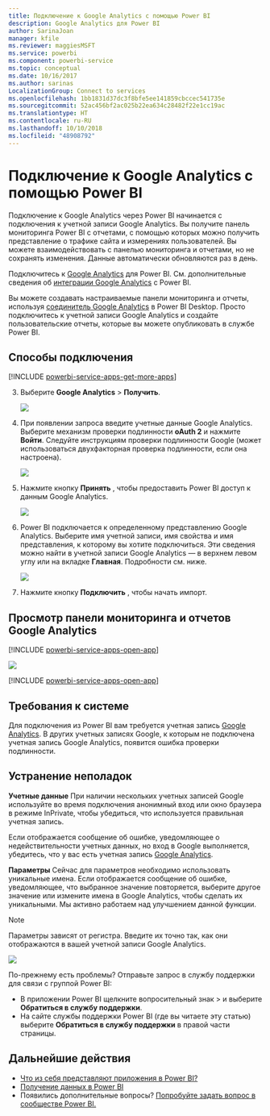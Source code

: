```yaml
---
title: Подключение к Google Analytics с помощью Power BI
description: Google Analytics для Power BI
author: SarinaJoan
manager: kfile
ms.reviewer: maggiesMSFT
ms.service: powerbi
ms.component: powerbi-service
ms.topic: conceptual
ms.date: 10/16/2017
ms.author: sarinas
LocalizationGroup: Connect to services
ms.openlocfilehash: 1bb1831d37dc3f8bfe5ee141859cbccec541735e
ms.sourcegitcommit: 52ac456bf2ac025b22ea634c28482f22e1cc19ac
ms.translationtype: HT
ms.contentlocale: ru-RU
ms.lasthandoff: 10/10/2018
ms.locfileid: "48908792"
---
```

# <a name="connect-to-google-analytics-with-power-bi"></a>Подключение к Google Analytics с помощью Power BI
Подключение к Google Analytics через Power BI начинается с подключения к учетной записи Google Analytics. Вы получите панель мониторинга Power BI с отчетами, с помощью которых можно получить представление о трафике сайта и измерениях пользователей. Вы можете взаимодействовать с панелью мониторинга и отчетами, но не сохранять изменения. Данные автоматически обновляются раз в день.

Подключитесь к [Google Analytics](https://app.powerbi.com/getdata/services/google-analytics) для Power BI. См. дополнительные сведения об [интеграции Google Analytics](https://powerbi.microsoft.com/integrations/google-analytics) с Power BI.

Вы можете создавать настраиваемые панели мониторинга и отчеты, используя [соединитель Google Analytics](service-google-analytics-connector.md) в Power BI Desktop. Просто подключитесь к учетной записи Google Analytics и создайте пользовательские отчеты, которые вы можете опубликовать в службе Power BI.

## <a name="how-to-connect"></a>Способы подключения
[!INCLUDE [powerbi-service-apps-get-more-apps](./includes/powerbi-service-apps-get-more-apps.md)]

3. Выберите **Google Analytics** \> **Получить**.
   
   ![](media/service-connect-to-google-analytics/ga.png)
4. При появлении запроса введите учетные данные Google Analytics. Выберите механизм проверки подлинности **oAuth 2** и нажмите **Войти**. Следуйте инструкциям проверки подлинности Google (может использоваться двухфакторная проверка подлинности, если она настроена).
   
   ![](media/service-connect-to-google-analytics/creds.png)
5. Нажмите кнопку **Принять** , чтобы предоставить Power BI доступ к данным Google Analytics.
   
   ![](media/service-connect-to-google-analytics/googleanalytics.png)
6. Power BI подключается к определенному представлению Google Analytics. Выберите имя учетной записи, имя свойства и имя представления, к которому вы хотите подключиться. Эти сведения можно найти в учетной записи Google Analytics — в верхнем левом углу или на вкладке **Главная**. Подробности см. ниже. 
   
   ![](media/service-connect-to-google-analytics/params2.png)
5. Нажмите кнопку **Подключить** , чтобы начать импорт. 

## <a name="view-the-google-analytics-dashboard-and-reports"></a>Просмотр панели мониторинга и отчетов Google Analytics
[!INCLUDE [powerbi-service-apps-open-app](./includes/powerbi-service-apps-open-app.md)]

   ![](media/service-connect-to-google-analytics/googleanalytics2.png)

[!INCLUDE [powerbi-service-apps-open-app](./includes/powerbi-service-apps-what-now.md)]

## <a name="system-requirements"></a>Требования к системе
Для подключения из Power BI вам требуется учетная запись [Google Analytics](https://www.google.com/analytics/). В других учетных записях Google, к которым не подключена учетная запись Google Analytics, появится ошибка проверки подлинности.

## <a name="troubleshooting"></a>Устранение неполадок
**Учетные данные** При наличии нескольких учетных записей Google используйте во время подключения анонимный вход или окно браузера в режиме InPrivate, чтобы убедиться, что используется правильная учетная запись.

Если отображается сообщение об ошибке, уведомляющее о недействительности учетных данных, но вход в Google выполняется, убедитесь, что у вас есть учетная запись [Google Analytics](https://www.google.com/analytics/).

**Параметры** Сейчас для параметров необходимо использовать уникальные имена. Если отображается сообщение об ошибке, уведомляющее, что выбранное значение повторяется, выберите другое значение или измените имена в Google Analytics, чтобы сделать их уникальными. Мы активно работаем над улучшением данной функции.

>[!NOTE]
>Параметры зависят от регистра. Введите их точно так, как они отображаются в вашей учетной записи Google Analytics.

![](media/service-connect-to-google-analytics/pbi_googleanalytics1.png)

По-прежнему есть проблемы? Отправьте запрос в службу поддержки для связи с группой Power BI:

* В приложении Power BI щелкните вопросительный знак \> и выберите **Обратиться в службу поддержки**.
* На сайте службы поддержки Power BI (где вы читаете эту статью) выберите **Обратиться в службу поддержки** в правой части страницы.

## <a name="next-steps"></a>Дальнейшие действия
* [Что из себя представляют приложения в Power BI?](service-create-distribute-apps.md)
* [Получение данных в Power BI](service-get-data.md)
* Появились дополнительные вопросы? [Попробуйте задать вопрос в сообществе Power BI.](http://community.powerbi.com/)

